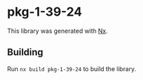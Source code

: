 # pkg-1-39-24

This library was generated with [Nx](https://nx.dev).

## Building

Run `nx build pkg-1-39-24` to build the library.
